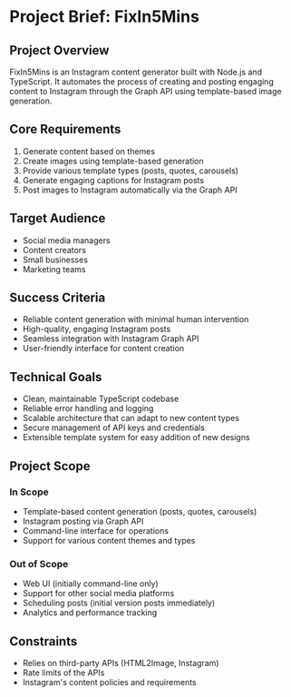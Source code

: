 # Project Brief: FixIn5Mins

## Project Overview
FixIn5Mins is an Instagram content generator built with Node.js and TypeScript. It automates the process of creating and posting engaging content to Instagram through the Graph API using template-based image generation.

## Core Requirements
1. Generate content based on themes
2. Create images using template-based generation
3. Provide various template types (posts, quotes, carousels)
4. Generate engaging captions for Instagram posts
5. Post images to Instagram automatically via the Graph API

## Target Audience
- Social media managers
- Content creators
- Small businesses
- Marketing teams

## Success Criteria
- Reliable content generation with minimal human intervention
- High-quality, engaging Instagram posts
- Seamless integration with Instagram Graph API
- User-friendly interface for content creation

## Technical Goals
- Clean, maintainable TypeScript codebase
- Reliable error handling and logging
- Scalable architecture that can adapt to new content types
- Secure management of API keys and credentials
- Extensible template system for easy addition of new designs

## Project Scope
### In Scope
- Template-based content generation (posts, quotes, carousels)
- Instagram posting via Graph API
- Command-line interface for operations
- Support for various content themes and types

### Out of Scope
- Web UI (initially command-line only)
- Support for other social media platforms
- Scheduling posts (initial version posts immediately)
- Analytics and performance tracking

## Constraints
- Relies on third-party APIs (HTML2Image, Instagram)
- Rate limits of the APIs
- Instagram's content policies and requirements 